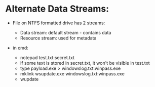 # Alternate Data Streams:

- File on NTFS formatted drive has 2 streams:
	- Data stream: default stream - contains data
	- Resource stream: used for metadata

- in cmd:
	- notepad test.txt:secret.txt
	- if some text is stored in secret.txt, it won't be visible in test.txt
	- type payload.exe > windowslog.txt:winpass.exe
	- mklink wsupdate.exe windowslog.txt:winpass.exe
	- wupdate